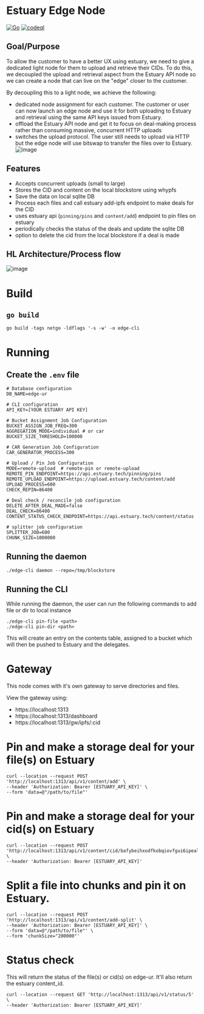 # Estuary Edge Node

[![Go](https://github.com/application-research/edge-ur/actions/workflows/go.yml/badge.svg?branch=main)](https://github.com/application-research/edge-ur/actions/workflows/go.yml) [![codeql](https://github.com/application-research/edge-ur/actions/workflows/codeql.yml/badge.svg)](https://github.com/application-research/edge-ur/actions/workflows/codeql.yml)

## Goal/Purpose
To allow the customer to have a better UX using estuary, we need to give a dedicated light node for them to upload and retrieve their CIDs. To do this, we decoupled the upload and retrieval aspect from the Estuary API node so we can create a node that can live on the "edge" closer to the customer.

By decoupling this to a light node, we achieve the following:
- dedicated node assignment for each customer. The customer or user can now launch an edge node and use it for both uploading to Estuary and retrieval using the same API keys issued from Estuary.
- offload the Estuary API node and get it to focus on deal-making process rather than consuming massive, concurrent HTTP uploads
- switches the upload protocol. The user still needs to upload via HTTP but the edge node will use bitswap to transfer the files over to Estuary.
![image](https://user-images.githubusercontent.com/4479171/211378054-ab24e2b6-6273-45fd-ad24-a98dbeb14fbe.png)


## Features
- Accepts concurrent uploads (small to large)
- Stores the CID and content on the local blockstore using whypfs
- Save the data on local sqlite DB
- Process each files and call estuary add-ipfs endpoint to make deals for the CID
- uses estuary api (`pinning/pins` and `content/add`) endpoint to pin files on estuary
- periodically checks the status of the deals and update the sqlite DB
- option to delete the cid from the local blockstore if a deal is made

## HL Architecture/Process flow
![image](https://user-images.githubusercontent.com/4479171/211354164-2df9b2be-ff77-4749-871b-3a5932e0b857.png)

# Build
## `go build`
```
go build -tags netgo -ldflags '-s -w' -o edge-cli
```

# Running 
## Create the `.env` file
```
# Database configuration
DB_NAME=edge-ur

# CLI configuration
API_KEY=[YOUR ESTUARY API KEY]

# Bucket Assignment Job Configuration
BUCKET_ASSIGN_JOB_FREQ=300
AGGREGATION_MODE=individual # or car
BUCKET_SIZE_THRESHOLD=100000

# CAR Generation Job Configuration
CAR_GENERATOR_PROCESS=300

# Upload / Pin Job Configuration
MODE=remote-upload  # remote-pin or remote-upload
REMOTE_PIN_ENDPOINT=https://api.estuary.tech/pinning/pins
REMOTE_UPLOAD_ENDPOINT=https://upload.estuary.tech/content/add
UPLOAD_PROCESS=600
CHECK_REPIN=86400

# Deal check / reconcile job configuration
DELETE_AFTER_DEAL_MADE=false
DEAL_CHECK=86400
CONTENT_STATUS_CHECK_ENDPOINT=https://api.estuary.tech/content/status

# splitter job configuration
SPLITTER_JOB=600
CHUNK_SIZE=1000000
```

## Running the daemon
```
./edge-cli daemon --repo=/tmp/blockstore
```


## Running the CLI
While running the daemon, the user can run the following commands to add file or dir to local instance
```
./edge-cli pin-file <path>
./edge-cli pin-dir <path>
```

This will create an entry on the contents table, assigned to a bucket which will then be pushed to Estuary and the delegates.

# Gateway
This node comes with it's own gateway to serve directories and files.

View the gateway using:
- https://localhost:1313
- https://localhost:1313/dashboard
- https://localhost:1313/gw/ipfs/:cid

# Pin and make a storage deal for your file(s) on Estuary
```
curl --location --request POST 'http://localhost:1313/api/v1/content/add' \
--header 'Authorization: Bearer [ESTUARY_API_KEY]' \
--form 'data=@"/path/to/file"'
```

# Pin and make a storage deal for your cid(s) on Estuary
```
curl --location --request POST 'http://localhost:1313/api/v1/content/cid/bafybeihxodfkobqiovfgui6ipealoabr2u3bhor765z47wxdthrgn7rvyq' \
--header 'Authorization: Bearer [ESTUARY_API_KEY]'
```

# Split a file into chunks and pin it on Estuary.
```
curl --location --request POST 'http://localhost:1313/api/v1/content/add-split' \
--header 'Authorization: Bearer [ESTUARY_API_KEY]' \
--form 'data=@"/path/to/file"' \
--form 'chunkSize="200000"'
```

# Status check
This will return the status of the file(s) or cid(s) on edge-ur. It'll also return the estuary content_id.
```
curl --location --request GET 'http://localhost:1313/api/v1/status/5' \
--header 'Authorization: Bearer [ESTUARY_API_KEY]'
```

